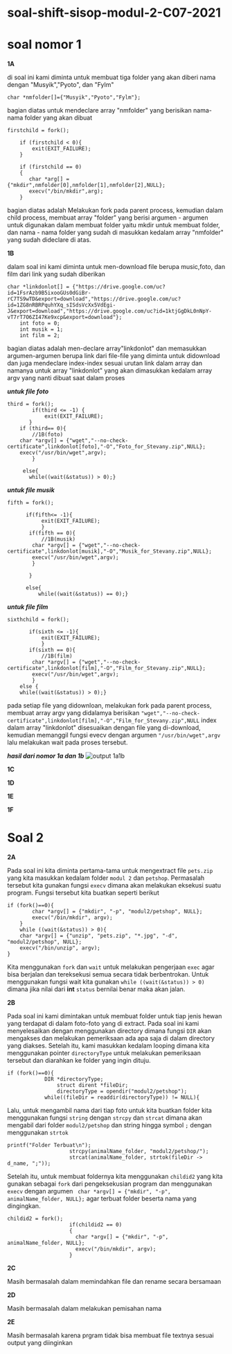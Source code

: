 # soal-shift-sisop-modul-2-C07-2021


# soal nomor 1 

__1A__

di soal ini kami diminta untuk membuat tiga folder yang akan diberi nama dengan "Musyik","Pyoto", dan "Fylm"
```
char *nmfolder[]={"Musyik","Pyoto","Fylm"};
```
bagian diatas untuk mendeclare array "nmfolder" yang berisikan nama-nama folder yang akan dibuat
```
firstchild = fork();
    
    if (firstchild < 0){
        exit(EXIT_FAILURE);
    }

    if (firstchild == 0)
    { 
	   char *arg[] = {"mkdir",nmfolder[0],nmfolder[1],nmfolder[2],NULL};
	   execv("/bin/mkdir",arg);
    }
```
bagian diatas adalah Melakukan fork pada parent process, kemudian dalam child process, membuat array "folder" yang berisi  argumen - argumen untuk digunakan dalam membuat folder yaitu mkdir untuk membuat folder, dan nama - nama folder yang sudah di masukkan kedalam array "nmfolder" yang sudah dideclare di atas.

__1B__

dalam soal ini kami diminta untuk men-download file berupa music,foto, dan film dari link yang sudah diberikan

```
char *linkdonlot[] = {"https://drive.google.com/uc?id=1FsrAzb9B5ixooGUs0dGiBr-rC7TS9wTD&export=download","https://drive.google.com/uc?id=1ZG8nRBRPquhYXq_sISdsVcXx5VdEgi-J&export=download","https://drive.google.com/uc?id=1ktjGgDkL0nNpY-vT7rT7O6ZI47Ke9xcp&export=download"};
    int foto = 0;
    int musik = 1;
    int film = 2;
```
bagian diatas adalah men-declare array"linkdonlot" dan memasukkan argumen-argumen berupa link dari file-file yang diminta untuk didownload dan juga mendeclare index-index sesuai urutan link dalam array dan namanya untuk array "linkdonlot" yang akan dimasukkan kedalam array argv yang nanti dibuat saat dalam proses 

___untuk file foto___

```
third = fork();
	    if(third <= -1) {
	        exit(EXIT_FAILURE);
	   }
    if (third== 0){
		//1B(foto)
    char *argv[] = {"wget","--no-check-certificate",linkdonlot[foto],"-O","Foto_for_Stevany.zip",NULL};
    execv("/usr/bin/wget",argv);
		}

     else{
	   while((wait(&status)) > 0);}
 ```
 ___untuk file musik___
 ```
 fifth = fork();
		 
       if(fifth<= -1){
		    exit(EXIT_FAILURE);
		    }
        if(fifth == 0){
		    //1B(musik)
         char *argv[] = {"wget","--no-check-certificate",linkdonlot[musik],"-O","Musik_for_Stevany.zip",NULL};
         execv("/usr/bin/wget",argv);
         }
                
        }

       else{
		   while((wait(&status)) == 0);}
 ```
 ___untuk file film___
 ```
 sixthchild = fork();
		
        if(sixth <= -1){
		    exit(EXIT_FAILURE);
		    }
        if(sixth == 0){
		    //1B(film)
         char *argv[] = {"wget","--no-check-certificate",linkdonlot[film],"-O","Film_for_Stevany.zip",NULL};
         execv("/usr/bin/wget",argv);
         }
	 else {
	 while((wait(&status)) > 0);}
 ```
 pada setiap file yang didownloan, melakukan fork pada parent process, membuat array argv yang didalamya berisikan ``"wget","--no-check-certificate",linkdonlot[film],"-O","Film_for_Stevany.zip",NULL`` index dalam array "linkdonlot" disesuaikan dengan file yang di-download, kemudian memanggil fungsi evecv dengan argumen ``"/usr/bin/wget",argv`` lalu melakukan wait pada proses tersebut.
 
 ___hasil dari nomor 1a dan 1b___
 ![output 1a1b](https://user-images.githubusercontent.com/81466736/115110407-7b2e8a80-9fa5-11eb-86a3-f8f8ebd0f6c8.JPG)


__1C__

__1D__

__1E__

__1F__

# Soal 2

__2A__

Pada soal ini kita diminta pertama-tama untuk mengextract file `pets.zip` yang kita masukkan kedalam folder `modul 2` dan `petshop`. Permasalah tersebut kita gunakan fungsi `execv` dimana akan melakukan eksekusi suatu program. Fungsi tersebut kita buatkan seperti berikut
```
if (fork()==0){	
		char *argv[] = {"mkdir", "-p", "modul2/petshop", NULL};
		execv("/bin/mkdir", argv);	
	}
	while ((wait(&status)) > 0){
	char *argv[] = {"unzip", "pets.zip", "*.jpg", "-d", "modul2/petshop", NULL}; 
	execv("/bin/unzip", argv);
}
```
Kita menggunakan `fork` dan `wait` untuk melakukan pengerjaan `exec` agar bisa berjalan dan tereksekusi semua secara tidak berbentrokan. Untuk menggunakan fungsi wait kita gunakan `while ((wait(&status)) > 0)` dimana jika nilai dari **int** `status` bernilai benar maka akan jalan. 

__2B__

Pada soal ini kami dimintakan untuk membuat folder untuk tiap jenis hewan yang terdapat di dalam foto-foto yang di extract. Pada soal ini kami menyelesaikan dengan menggunakan directory dimana fungsi `DIR` akan mengakses dan melakukan pemeriksaan ada apa saja di dalam directory yang diakses. Setelah itu, kami masukkan kedalam looping dimana kita menggunakan pointer `directoryType` untuk melakukan pemeriksaan tersebut dan diarahkan ke folder yang ingin dituju. 
```
if (fork()==0){
			DIR *directoryType;
          		struct dirent *fileDir;
          		directoryType = opendir("modul2/petshop");
			while((fileDir = readdir(directoryType)) != NULL){
```
Lalu, untuk mengambil nama dari tiap foto untuk kita buatkan folder kita menggunakan fungsi `string` dengan `strcpy` dan `strcat` dimana akan mengabil dari folder `modul2/petshop` dan string hingga symbol `;` dengan menggunakan `strtok`
```
printf("Folder Terbuat\n");    
				    strcpy(animalName_folder, "modul2/petshop/");
				    strcat(animalName_folder, strtok(fileDir -> d_name, ";"));
```
Setelah itu, untuk membuat foldernya kita menggunakan `childid2` yang kita gunakan sebagai `fork` dari pengeksekusian program dan menggunakan `execv` dengan argumen ` char *argv[] = {"mkdir", "-p", animalName_folder, NULL};` agar terbuat folder beserta nama yang dingingkan.
```
childid2 = fork();
				    if(childid2 == 0)
				    {
				      char *argv[] = {"mkdir", "-p", animalName_folder, NULL};
				      execv("/bin/mkdir", argv);
				    }
```

__2C__

Masih bermasalah dalam memindahkan file dan rename secara bersamaan

__2D__

Masih bermasalah dalam melakukan pemisahan nama

__2E__

Masih bermasalah karena prgram tidak bisa membuat file textnya sesuai output yang diinginkan
